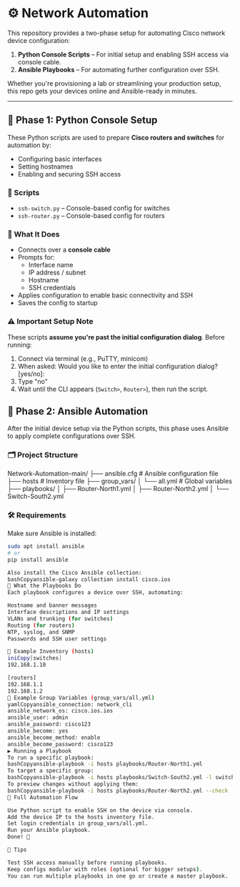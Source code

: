 # ⚙️ Network Automation 

This repository provides a two-phase setup for automating Cisco network device configuration:

1. **Python Console Scripts** – For initial setup and enabling SSH access via console cable.  
2. **Ansible Playbooks** – For automating further configuration over SSH.

Whether you're provisioning a lab or streamlining your production setup, this repo gets your devices online and Ansible-ready in minutes.

---

## 🐍 Phase 1: Python Console Setup

These Python scripts are used to prepare **Cisco routers and switches** for automation by:

- Configuring basic interfaces  
- Setting hostnames  
- Enabling and securing SSH access  

### 📁 Scripts

- `ssh-switch.py` – Console-based config for switches  
- `ssh-router.py` – Console-based config for routers

### 🚀 What It Does

- Connects over a **console cable**
- Prompts for:
  - Interface name
  - IP address / subnet
  - Hostname
  - SSH credentials
- Applies configuration to enable basic connectivity and SSH
- Saves the config to startup

### ⚠️ Important Setup Note

These scripts **assume you're past the initial configuration dialog**. Before running:

1. Connect via terminal (e.g., PuTTY, minicom)
2. When asked: Would you like to enter the initial configuration dialog? [yes/no]:
3. Type "no"
4. Wait until the CLI appears (`Switch>`, `Router>`), then run the script.

## 🤖 Phase 2: Ansible Automation
After the initial device setup via the Python scripts, this phase uses Ansible to apply complete configurations over SSH.

### 🗂️ Project Structure
Network-Automation-main/
├── ansible.cfg               # Ansible configuration file
├── hosts                     # Inventory file
├── group_vars/
│   └── all.yml               # Global variables
├── playbooks/
│   ├── Router-North1.yml
│   ├── Router-North2.yml
│   └── Switch-South2.yml

### 🛠 Requirements

Make sure Ansible is installed:

```bash
sudo apt install ansible
# or
pip install ansible

Also install the Cisco Ansible collection:
bashCopyansible-galaxy collection install cisco.ios
🔧 What the Playbooks Do
Each playbook configures a device over SSH, automating:

Hostname and banner messages
Interface descriptions and IP settings
VLANs and trunking (for switches)
Routing (for routers)
NTP, syslog, and SNMP
Passwords and SSH user settings

🧩 Example Inventory (hosts)
iniCopy[switches]
192.168.1.10

[routers]
192.168.1.1
192.168.1.2
📁 Example Group Variables (group_vars/all.yml)
yamlCopyansible_connection: network_cli
ansible_network_os: cisco.ios.ios
ansible_user: admin
ansible_password: cisco123
ansible_become: yes
ansible_become_method: enable
ansible_become_password: cisco123
▶️ Running a Playbook
To run a specific playbook:
bashCopyansible-playbook -i hosts playbooks/Router-North1.yml
To target a specific group:
bashCopyansible-playbook -i hosts playbooks/Switch-South2.yml -l switches
To preview changes without applying them:
bashCopyansible-playbook -i hosts playbooks/Router-North2.yml --check --diff
🔄 Full Automation Flow

Use Python script to enable SSH on the device via console.
Add the device IP to the hosts inventory file.
Set login credentials in group_vars/all.yml.
Run your Ansible playbook.
Done! 🎉

🧠 Tips

Test SSH access manually before running playbooks.
Keep configs modular with roles (optional for bigger setups).
You can run multiple playbooks in one go or create a master playbook.
